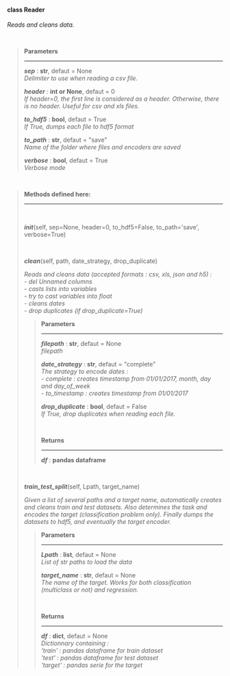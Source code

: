 ####  class Reader  ####
*Reads and cleans data.*

<br/>

> **Parameters**
> ___
>  
> ***sep*** : **str**, defaut = None <br/>
> *Delimiter to use when reading a csv file.*
>
> ***header*** : **int or None**, defaut = 0 <br/>
> *If header=0, the first line is considered as a header. Otherwise, there is no header. Useful for csv and xls files.*
> 
> ***to_hdf5*** : **bool**, defaut = True <br/>
> *If True, dumps each file to hdf5 format*
>
> ***to_path*** : **str**, defaut = "save" <br/>
> *Name of the folder where files and encoders are saved*
>
> ***verbose*** : **bool**, defaut = True <br/>
> *Verbose mode* 

<br/>

> **Methods defined here:**
> ___
>
> <br/>
>
> ***init***(self, sep=None, header=0, to_hdf5=False, to_path='save', verbose=True) 
> 
> <br/>
>
> ***clean***(self, path, date_strategy, drop_duplicate) 
>
> *Reads and cleans data (accepted formats : csv, xls, json and h5) :* <br/>
> *- del Unnamed columns* <br/>
> *- casts lists into variables* <br/>
> *- try to cast variables into float* <br/>
> *- cleans dates* <br/>
> *- drop duplicates (if drop_duplicate=True)* <br/>
>
>> **Parameters** 
>> ___ 
>>
>> ***filepath*** : **str**, defaut = None <br/>
>> *filepath* <br/>
>>
>> ***date_strategy*** : **str**, defaut = "complete" <br/>
>> *The strategy to encode dates :* <br/> 
>> *- complete : creates timestamp from 01/01/2017, month, day and day_of_week* <br/>
>> *- to_timestamp : creates timestamp from 01/01/2017* <br/> 
>>
>> ***drop_duplicate*** : **bool**, defaut = False <br/>
>> *If True, drop duplicates when reading each file.*
>>
>> <br/>
>>
>> **Returns** 
>> ___ 
>>
>> ***df*** : **pandas dataframe** 
>
> <br/>
>
> ***train_test_split***(self, Lpath, target_name) 
>
> *Given a list of several paths and a target name, automatically creates and cleans train and test datasets. Also determines the task and encodes the target (classification problem only). Finally dumps the datasets to hdf5, and eventually the target encoder.*
>
>> **Parameters** 
>> ___ 
>> 
>> ***Lpath*** : **list**, defaut = None <br/>
>> *List of str paths to load the data*
>> 
>> ***target_name*** : **str**, defaut = None <br/> 
>> *The name of the target. Works for both classification (multiclass or not) and regression.* 
>>
>> <br/>
>> 
>> **Returns** 
>> ___ 
>>
>> ***df*** : **dict**, defaut = None <br/>
>> *Dictionnary containing :* <br/>
>> *'train' : pandas dataframe for train dataset* <br/>
>> *'test' : pandas dataframe for test dataset* <br/>
>> *'target' : pandas serie for the target* <br/>
